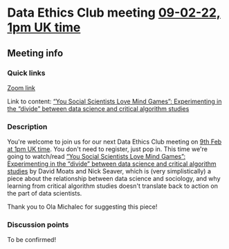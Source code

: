 # Data Ethics Club meeting [09-02-22, 1pm UK time][timedate]

<!-- 
TODO:
- [ ] Change to a new branch (DD-MM-YY_meeting)
- [ ] Copy this template to meetings/YEAR/DD-MM-YY_meeting.md (put in actual year + date)
- [ ] Put in the Event time on: https://www.timeanddate.com/worldclock/fixedform.html and copy result to LINK-TO-TIMEDATE
- [ ] Change all ALL-CAPS placeholders in this form
- [ ] Update the hyperlinks at the bottom of the template
- [ ] Add link to the new file in meetings.md
- [ ] Update the next-meeting.md file
- [ ] Pull request!
- [ ] Create or edit the calendar invite to copy and paste this info over and send it/send an update.
- [ ] Maybe tweet it? #DataEthicsClub @jgiBristol

Repeat meeting link is currently: https://bristol-ac-uk.zoom.us/j/94475153265


Usual time 13:00-14:00
-->
## Meeting info

### Quick links

[Zoom link][zoom]

Link to content: [“You Social Scientists Love Mind Games”: Experimenting in the “divide” between data science and critical algorithm studies][content]

### Description
You're welcome to join us for our next Data Ethics Club meeting on [9th Feb at 1pm UK time][timedate]. 
You don't need to register, just pop in. This time we're going to watch/read [“You Social Scientists Love Mind Games”: Experimenting in the “divide” between data science and critical algorithm studies][content] by David Moats and Nick Seaver, which is (very simplistically) a piece about the relationship between data science and sociology, and why learning from critical algorithm studies doesn't translate back to action on the part of data scientists. 

Thank you to Ola Michalec for suggesting this piece!

### Discussion points

To be confirmed!

<!--

There will be time to talk about whatever we like, relating to the paper, but here are some specific questions to think about while you're reading.
- DISCUSSION-POINT-ONE
- DISCUSSION-POINT-TWO
- DISCUSSION-POINT-THREE

---


## Meeting notes

### Who came
Number of people:

### What did we think?
Notes here!
Shall we email the author? If so, who'll send the email?

-->

[timedate]: https://www.timeanddate.com/worldclock/fixedtime.html?msg=Data+Ethics+Club+-+You+Social+Scientists+Love+Mind+Games&iso=20220209T13&p1=299&ah=1
[content]: https://journals.sagepub.com/doi/full/10.1177/2053951719833404  
[zoom]: https://bristol-ac-uk.zoom.us/j/94475153265  
